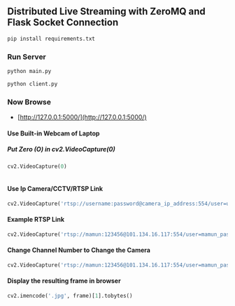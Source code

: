 ## Distributed Live Streaming with ZeroMQ and Flask Socket Connection 

```python
pip install requirements.txt

```
### Run Server
```python
python main.py
```
```python
python client.py
```
### Now Browse
- [http://127.0.0.1:5000/](http://127.0.0.1:5000/)

#### Use Built-in Webcam of Laptop
##### Put Zero (O) in cv2.VideoCapture(0)
```python
cv2.VideoCapture(0)
 
```
#### Use Ip Camera/CCTV/RTSP Link
```python
cv2.VideoCapture('rtsp://username:password@camera_ip_address:554/user=username_password='password'_channel=channel_number_stream=0.sdp')  

 ```
####  Example RTSP Link
```python
cv2.VideoCapture('rtsp://mamun:123456@101.134.16.117:554/user=mamun_password=123456_channel=0_stream=0.sdp')

```
#### Change Channel Number to Change the Camera
```python
cv2.VideoCapture('rtsp://mamun:123456@101.134.16.117:554/user=mamun_password=123456_channel=1_stream=0.sdp')

```
#### Display the resulting frame in browser
```python
cv2.imencode('.jpg', frame)[1].tobytes()

```   
